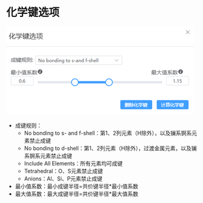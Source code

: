 # 化学键选项
![快捷菜单](.././nested/qstudio_bond_connect.png)

- 成键规则：
  - No bonding to s- and f-shell：第1、2列元素（H除外），以及镧系锕系元素禁止成键
  - No bonding to d-shell：第1、2列元素（H除外），过渡金属元素，以及镧系锕系元素禁止成键
  - Include All Elements：所有元素均可成键
  - Tetrahedral：O、S元素禁止成键
  - Anions：Al、Si、P元素禁止成键
- 最小值系数：最小成键半径=共价键半径*最小值系数
- 最大值系数：最大成键半径=共价键半径*最大值系数